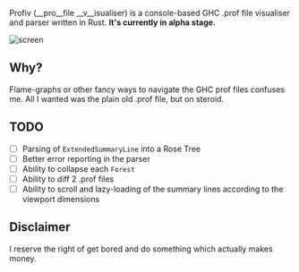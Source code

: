 
Profiv (__pro__file __v__isualiser) is a console-based GHC .prof file
visualiser and parser written in Rust. **It's currently in alpha stage.**

![screen](https://cloud.githubusercontent.com/assets/442035/21699454/b62c8cdc-d393-11e6-8d2a-af57bbaf659e.png)

## Why?

Flame-graphs or other fancy ways to navigate the GHC prof files confuses me. All I wanted was the
plain old .prof file, but on steroid.

## TODO

- [ ] Parsing of `ExtendedSummaryLine` into a Rose Tree
- [ ] Better error reporting in the parser
- [ ] Ability to collapse each `Forest`
- [ ] Ability to diff 2 .prof files
- [ ] Ability to scroll and lazy-loading of the summary lines according to the viewport dimensions

## Disclaimer

I reserve the right of get bored and do something which actually makes money.
